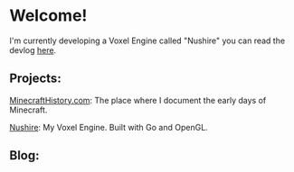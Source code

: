 Welcome!
========

I'm currently developing a Voxel Engine called "Nushire" you can read the devlog [here](/tags/nushire/).


Projects:
---------

[MinecraftHistory.com](https://minecrafthistory.com): The place where I document the early days of Minecraft.

[Nushire](/tags/nushire/): My Voxel Engine. Built with Go and OpenGL.

Blog:
---------